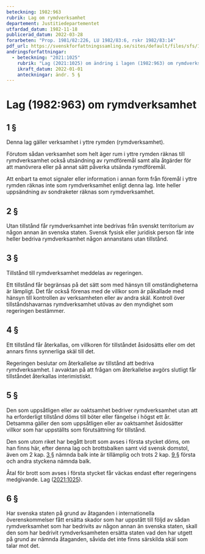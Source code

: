 ```yaml
---
beteckning: 1982:963
rubrik: Lag om rymdverksamhet
departement: Justitiedepartementet
utfardad_datum: 1982-11-18
publicerad_datum: 2022-03-28
forarbeten: "Prop. 1981/82:226, LU 1982/83:6, rskr 1982/83:14"
pdf_url: https://svenskforfattningssamling.se/sites/default/files/sfs/1982-11/SFS1982-963.pdf
andringsforfattningar:
  - beteckning: "2021:1025"
    rubrik: "Lag (2021:1025) om ändring i lagen (1982:963) om rymdverksamhet"
    ikraft_datum: 2022-01-01
    anteckningar: ändr. 5 §
---
```


# Lag (1982:963) om rymdverksamhet

## 1 §

Denna lag gäller verksamhet i yttre rymden (rymdverksamhet).

Förutom sådan verksamhet som helt äger rum i yttre rymden räknas till rymdverksamhet också utsändning av rymdföremål samt alla åtgärder för att manövrera eller på annat sätt påverka utsända rymdföremål.

Att enbart ta emot signaler eller information i annan form från föremål i yttre rymden räknas inte som rymdverksamhet enligt denna lag. Inte heller uppsändning av sondraketer räknas som rymdverksamhet.

## 2 §

Utan tillstånd får rymdverksamhet inte bedrivas från svenskt territorium av någon annan än svenska staten. Svensk fysisk eller juridisk person får inte heller bedriva rymdverksamhet någon annanstans utan tillstånd.

## 3 §

Tillstånd till rymdverksamhet meddelas av regeringen.

Ett tillstånd får begränsas på det sätt som med hänsyn till omständigheterna är lämpligt. Det får också förenas med de villkor som är påkallade med hänsyn till kontrollen av verksamheten eller av andra skäl. Kontroll över tillståndshavarnas rymdverksamhet utövas av den myndighet som regeringen bestämmer.

## 4 §

Ett tillstånd får återkallas, om villkoren för tillståndet åsidosätts eller om det annars finns synnerliga skäl till det.

Regeringen beslutar om återkallelse av tillstånd att bedriva rymdverksamhet. I avvaktan på att frågan om återkallelse avgörs slutligt får tillståndet återkallas interimistiskt.

## 5 §

Den som uppsåtligen eller av oaktsamhet bedriver rymdverksamhet utan att ha erforderligt tillstånd döms till böter eller fängelse i högst ett år. Detsamma gäller den som uppsåtligen eller av oaktsamhet åsidosätter villkor som har uppställts som förutsättning för tillstånd.

Den som utom riket har begått brott som avses i första stycket döms, om han finns här, efter denna lag och brottsbalken samt vid svensk domstol, även om 2 kap. [3 §](#kap2.3) nämnda balk inte är tillämplig och trots 2 kap. [9 §](#kap2.9) första och andra styckena nämnda balk.

Åtal för brott som avses i första stycket får väckas endast efter regeringens medgivande. Lag ([2021:1025](https://selex.se/eli/sfs/2021/1025)).

## 6 §

Har svenska staten på grund av åtaganden i internationella överenskommelser fått ersätta skador som har uppstått till följd av sådan rymdverksamhet som har bedrivits av någon annan än svenska staten, skall den som har bedrivit rymdverksamheten ersätta staten vad den har utgett på grund av nämnda åtaganden, såvida det inte finns särskilda skäl som talar mot det.